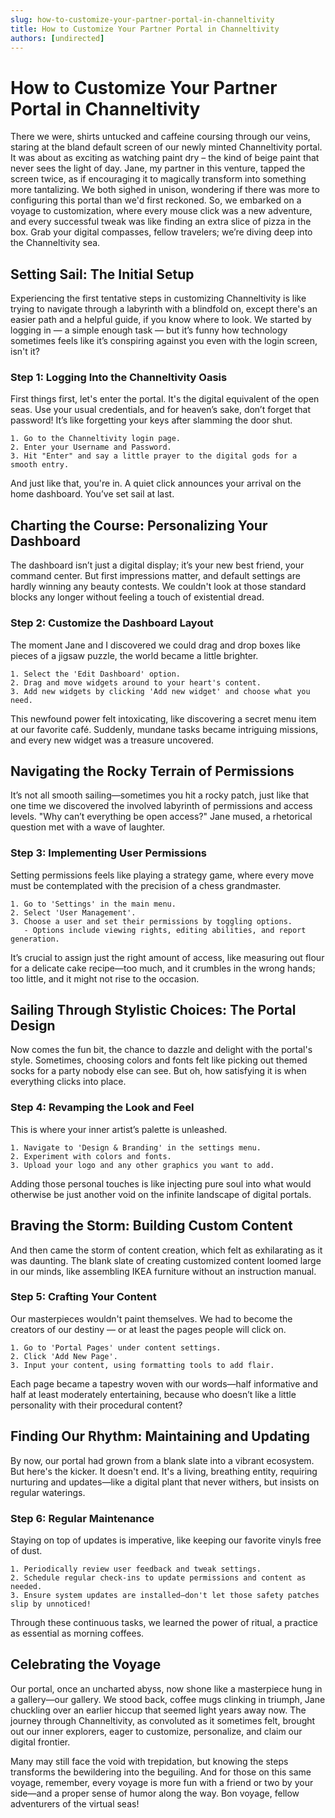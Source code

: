 ```yaml
---
slug: how-to-customize-your-partner-portal-in-channeltivity
title: How to Customize Your Partner Portal in Channeltivity
authors: [undirected]
---
```



# How to Customize Your Partner Portal in Channeltivity

There we were, shirts untucked and caffeine coursing through our veins, staring at the bland default screen of our newly minted Channeltivity portal. It was about as exciting as watching paint dry – the kind of beige paint that never sees the light of day. Jane, my partner in this venture, tapped the screen twice, as if encouraging it to magically transform into something more tantalizing. We both sighed in unison, wondering if there was more to configuring this portal than we'd first reckoned. So, we embarked on a voyage to customization, where every mouse click was a new adventure, and every successful tweak was like finding an extra slice of pizza in the box. Grab your digital compasses, fellow travelers; we’re diving deep into the Channeltivity sea.

## Setting Sail: The Initial Setup

Experiencing the first tentative steps in customizing Channeltivity is like trying to navigate through a labyrinth with a blindfold on, except there's an easier path and a helpful guide, if you know where to look. We started by logging in — a simple enough task — but it’s funny how technology sometimes feels like it’s conspiring against you even with the login screen, isn't it? 

### Step 1: Logging Into the Channeltivity Oasis

First things first, let's enter the portal. It's the digital equivalent of the open seas. Use your usual credentials, and for heaven’s sake, don’t forget that password! It’s like forgetting your keys after slamming the door shut.

```plaintext
1. Go to the Channeltivity login page.
2. Enter your Username and Password.
3. Hit "Enter" and say a little prayer to the digital gods for a smooth entry.
```

And just like that, you're in. A quiet click announces your arrival on the home dashboard. You’ve set sail at last.

## Charting the Course: Personalizing Your Dashboard

The dashboard isn’t just a digital display; it’s your new best friend, your command center. But first impressions matter, and default settings are hardly winning any beauty contests. We couldn't look at those standard blocks any longer without feeling a touch of existential dread.

### Step 2: Customize the Dashboard Layout

The moment Jane and I discovered we could drag and drop boxes like pieces of a jigsaw puzzle, the world became a little brighter.

```plaintext
1. Select the 'Edit Dashboard' option.
2. Drag and move widgets around to your heart's content.
3. Add new widgets by clicking 'Add new widget' and choose what you need.
```

This newfound power felt intoxicating, like discovering a secret menu item at our favorite café. Suddenly, mundane tasks became intriguing missions, and every new widget was a treasure uncovered.

## Navigating the Rocky Terrain of Permissions

It’s not all smooth sailing—sometimes you hit a rocky patch, just like that one time we discovered the involved labyrinth of permissions and access levels. "Why can’t everything be open access?" Jane mused, a rhetorical question met with a wave of laughter.

### Step 3: Implementing User Permissions

Setting permissions feels like playing a strategy game, where every move must be contemplated with the precision of a chess grandmaster.

```plaintext
1. Go to 'Settings' in the main menu.
2. Select 'User Management'.
3. Choose a user and set their permissions by toggling options.
   - Options include viewing rights, editing abilities, and report generation.
```

It’s crucial to assign just the right amount of access, like measuring out flour for a delicate cake recipe—too much, and it crumbles in the wrong hands; too little, and it might not rise to the occasion.

## Sailing Through Stylistic Choices: The Portal Design

Now comes the fun bit, the chance to dazzle and delight with the portal's style. Sometimes, choosing colors and fonts felt like picking out themed socks for a party nobody else can see. But oh, how satisfying it is when everything clicks into place.

### Step 4: Revamping the Look and Feel

This is where your inner artist’s palette is unleashed.

```plaintext
1. Navigate to 'Design & Branding' in the settings menu.
2. Experiment with colors and fonts.
3. Upload your logo and any other graphics you want to add.
```

Adding those personal touches is like injecting pure soul into what would otherwise be just another void on the infinite landscape of digital portals.

## Braving the Storm: Building Custom Content

And then came the storm of content creation, which felt as exhilarating as it was daunting. The blank slate of creating customized content loomed large in our minds, like assembling IKEA furniture without an instruction manual.

### Step 5: Crafting Your Content

Our masterpieces wouldn't paint themselves. We had to become the creators of our destiny — or at least the pages people will click on.

```plaintext
1. Go to 'Portal Pages' under content settings.
2. Click 'Add New Page'.
3. Input your content, using formatting tools to add flair.
```

Each page became a tapestry woven with our words—half informative and half at least moderately entertaining, because who doesn’t like a little personality with their procedural content?

## Finding Our Rhythm: Maintaining and Updating

By now, our portal had grown from a blank slate into a vibrant ecosystem. But here's the kicker. It doesn't end. It's a living, breathing entity, requiring nurturing and updates—like a digital plant that never withers, but insists on regular waterings.

### Step 6: Regular Maintenance

Staying on top of updates is imperative, like keeping our favorite vinyls free of dust.

```plaintext
1. Periodically review user feedback and tweak settings.
2. Schedule regular check-ins to update permissions and content as needed.
3. Ensure system updates are installed—don't let those safety patches slip by unnoticed!
```

Through these continuous tasks, we learned the power of ritual, a practice as essential as morning coffees.

## Celebrating the Voyage

Our portal, once an uncharted abyss, now shone like a masterpiece hung in a gallery—our gallery. We stood back, coffee mugs clinking in triumph, Jane chuckling over an earlier hiccup that seemed light years away now. The journey through Channeltivity, as convoluted as it sometimes felt, brought out our inner explorers, eager to customize, personalize, and claim our digital frontier.

Many may still face the void with trepidation, but knowing the steps transforms the bewildering into the beguiling. And for those on this same voyage, remember, every voyage is more fun with a friend or two by your side—and a proper sense of humor along the way. Bon voyage, fellow adventurers of the virtual seas!